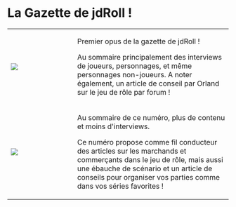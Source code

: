 La Gazette de jdRoll !
======================

<table class="table">

<tr>
<td width="30%">
<a href="http://jdroll.org/files/gazette/JdRoll-Gazette-no1.pdf">
<img src="/img/gazette1.jpg">
</a>
</td>
<td>
<p>Premier opus de la gazette de jdRoll !</p>
<p>Au sommaire principalement des interviews de joueurs, personnages, et même personnages non-joueurs. A noter également, un article de conseil par Orland sur le jeu de rôle par forum !</p>

</td>
</tr>

<tr>
<td width="30%">
<a href="http://jdroll.org/files/gazette/JdRoll-Gazette-no2.pdf">
<img src="/img/gazette2.jpg">
</a>
</td>
<td>
<p>Au sommaire de ce numéro, plus de contenu et moins d'interviews. </p>
<p>Ce numéro propose comme fil conducteur des articles sur les marchands et commerçants dans le jeu de rôle, mais aussi une ébauche de scénario et un article de conseils pour organiser vos parties comme dans vos séries favorites !</p>
</td>
</tr>
</table>
